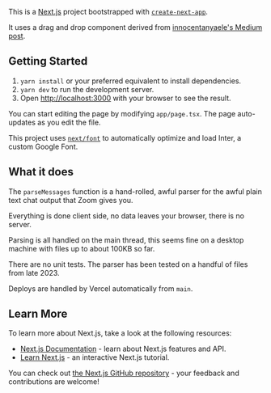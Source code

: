 This is a [Next.js](https://nextjs.org/) project bootstrapped with [`create-next-app`](https://github.com/vercel/next.js/tree/canary/packages/create-next-app).

It uses a drag and drop component derived from [innocentanyaele's Medium post](https://innocentanyaele.medium.com/create-a-drag-and-drop-file-component-in-reactjs-nextjs-tailwind-6ae70ba06e4b).

## Getting Started

1. `yarn install` or your preferred equivalent to install dependencies.
2. `yarn dev` to run the development server.
3. Open [http://localhost:3000](http://localhost:3000) with your browser to see the result.

You can start editing the page by modifying `app/page.tsx`. The page auto-updates as you edit the file.

This project uses [`next/font`](https://nextjs.org/docs/basic-features/font-optimization) to automatically optimize and load Inter, a custom Google Font.

## What it does

The `parseMessages` function is a hand-rolled, awful parser for the awful plain text chat output that Zoom gives you.

Everything is done client side, no data leaves your browser, there is no server.

Parsing is all handled on the main thread, this seems fine on a desktop machine with files up to about 100KB so far.

There are no unit tests. The parser has been tested on a handful of files from late 2023.

Deploys are handled by Vercel automatically from `main`.

## Learn More

To learn more about Next.js, take a look at the following resources:

- [Next.js Documentation](https://nextjs.org/docs) - learn about Next.js features and API.
- [Learn Next.js](https://nextjs.org/learn) - an interactive Next.js tutorial.

You can check out [the Next.js GitHub repository](https://github.com/vercel/next.js/) - your feedback and contributions are welcome!
